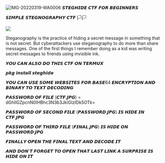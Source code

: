 ![IMG-20220319-WA0006](https://user-images.githubusercontent.com/84721027/159127191-10f38c4f-72bb-40f8-be1b-2fb517977bbc.jpg)
𝙎𝙏𝙀𝙂𝙃𝙄𝘿𝙀 𝘾𝙏𝙁 𝙁𝙊𝙍 𝘽𝙀𝙂𝙄𝙉𝙉𝙀𝙍𝙎

𝙎𝙄𝙈𝙋𝙇𝙀 𝙎𝙏𝙀𝙂𝙉𝙊𝙂𝙍𝘼𝙋𝙃𝙔 𝘾𝙏𝙁 🏳🏳

<p>

   <img src= "https://camo.githubusercontent.com/71b837571c48af3aa60a73dbc9d5936aa359d78efbfa8a6743cbbbc16b80ef4d/68747470733a2f2f63646e2e646973636f72646170702e636f6d2f6174746163686d656e74732f3830353930323039333930363630383138362f3830353931333937323533353539303932322f74656e6f722e676966"/>

</p>




Steganography is the practice of hiding a secret message in something that is not secret. But cyberattackers use steganography to do more than share messages. One of the first things I remember doing as a kid was writing secret messages to friends using invisible ink.




𝙔𝙊𝙐 𝘾𝘼𝙉 𝘼𝙇𝙎𝙊 𝘿𝙊 𝙏𝙃𝙄𝙎 𝘾𝙏𝙁 𝙊𝙉 𝙏𝙀𝙍𝙈𝙐𝙓


𝙥𝙠𝙜 𝙞𝙣𝙨𝙩𝙖𝙡𝙡 𝙨𝙩𝙚𝙜𝙝𝙞𝙙𝙚



𝙔𝙊𝙐 𝘾𝘼𝙉 𝙐𝙎𝙀 𝙎𝙊𝙈𝙀 𝙒𝙀𝘽𝙎𝙄𝙏𝙀𝙎 𝙁𝙊𝙍 𝘽𝘼𝙎𝙀64 𝙀𝙉𝘾𝙍𝙔𝙋𝙏𝙄𝙊𝙉 𝘼𝙉𝘿 𝘽𝙄𝙉𝘼𝙍𝙔 𝙏𝙊 𝙏𝙀𝙓𝙏 𝘿𝙀𝘾𝙊𝘿𝙄𝙉𝙂



𝙋𝘼𝙎𝙎𝙒𝙊𝙍𝘿 𝙊𝙁  𝙁𝙄𝙇𝙀 (𝘾𝙏𝙁.𝙅𝙋𝙂)  = dGhlIGZpcnN0IHBhc3N3b3JkIGlzIDk5OTk=











𝙋𝘼𝙎𝙎𝙒𝙊𝙍𝘿 𝙊𝙁 𝙎𝙀𝘾𝙊𝙉𝘿 𝙁𝙄𝙇𝙀 (𝙋𝘼𝙎𝙎𝙒𝙊𝙍𝘿.𝙅𝙋𝙂) 𝙄𝙎 𝙃𝙄𝘿𝙀 𝙄𝙉 𝘾𝙏𝙁.𝙅𝙋𝙂











𝙋𝘼𝙎𝙎𝙒𝙊𝙍𝘿 𝙊𝙁 𝙏𝙃𝙄𝙍𝘿 𝙁𝙄𝙇𝙀 (𝙁𝙄𝙉𝘼𝙇.𝙅𝙋𝙂) 𝙄𝙎 𝙃𝙄𝘿𝙀 𝙊𝙉 𝙋𝘼𝙎𝙎𝙒𝙊𝙍𝘿.𝙅𝙋𝙂








𝙁𝙄𝙉𝘼𝙇𝙇𝙔 𝙊𝙋𝙀𝙉 𝙏𝙃𝙀 𝙁𝙄𝙉𝘼𝙇 𝙏𝙀𝙓𝙏 𝘼𝙉𝘿 𝘿𝙀𝘾𝙊𝘿𝙀 𝙄𝙏











𝘼𝙉𝘿 𝘿𝙊𝙉'𝙏 𝙁𝙊𝙍𝙂𝙀𝙏 𝙏𝙊 𝙊𝙋𝙀𝙉 𝙏𝙃𝘼𝙏 𝙇𝘼𝙎𝙏 𝙇𝙄𝙉𝙆 𝘼 𝙎𝙐𝙍𝙋𝙍𝙄𝙎𝙀 𝙄𝙎 𝙃𝙄𝘿𝙀 𝙊𝙉 𝙄𝙏










  
   
 
